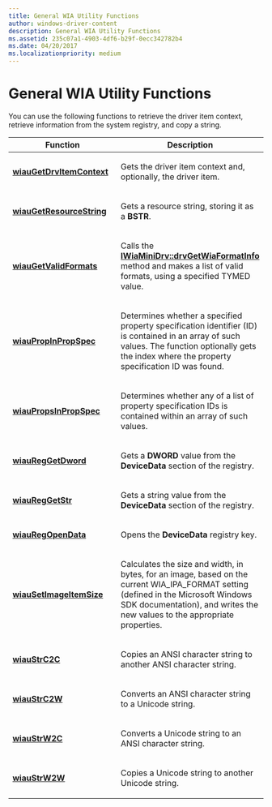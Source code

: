 ```yaml
---
title: General WIA Utility Functions
author: windows-driver-content
description: General WIA Utility Functions
ms.assetid: 235c07a1-4903-4df6-b29f-0ecc342782b4
ms.date: 04/20/2017
ms.localizationpriority: medium
---
```


# General WIA Utility Functions





You can use the following functions to retrieve the driver item context, retrieve information from the system registry, and copy a string.

<table>
<colgroup>
<col width="50%" />
<col width="50%" />
</colgroup>
<thead>
<tr class="header">
<th>Function</th>
<th>Description</th>
</tr>
</thead>
<tbody>
<tr class="odd">
<td><p><a href="https://msdn.microsoft.com/library/windows/hardware/ff550166" data-raw-source="[&lt;strong&gt;wiauGetDrvItemContext&lt;/strong&gt;](https://msdn.microsoft.com/library/windows/hardware/ff550166)"><strong>wiauGetDrvItemContext</strong></a></p></td>
<td><p>Gets the driver item context and, optionally, the driver item.</p></td>
</tr>
<tr class="even">
<td><p><a href="https://msdn.microsoft.com/library/windows/hardware/ff550169" data-raw-source="[&lt;strong&gt;wiauGetResourceString&lt;/strong&gt;](https://msdn.microsoft.com/library/windows/hardware/ff550169)"><strong>wiauGetResourceString</strong></a></p></td>
<td><p>Gets a resource string, storing it as a <strong>BSTR</strong>.</p></td>
</tr>
<tr class="odd">
<td><p><a href="https://msdn.microsoft.com/library/windows/hardware/ff550170" data-raw-source="[&lt;strong&gt;wiauGetValidFormats&lt;/strong&gt;](https://msdn.microsoft.com/library/windows/hardware/ff550170)"><strong>wiauGetValidFormats</strong></a></p></td>
<td><p>Calls the <a href="https://msdn.microsoft.com/library/windows/hardware/ff543986" data-raw-source="[&lt;strong&gt;IWiaMiniDrv::drvGetWiaFormatInfo&lt;/strong&gt;](https://msdn.microsoft.com/library/windows/hardware/ff543986)"><strong>IWiaMiniDrv::drvGetWiaFormatInfo</strong></a> method and makes a list of valid formats, using a specified TYMED value.</p></td>
</tr>
<tr class="even">
<td><p><a href="https://msdn.microsoft.com/library/windows/hardware/ff550171" data-raw-source="[&lt;strong&gt;wiauPropInPropSpec&lt;/strong&gt;](https://msdn.microsoft.com/library/windows/hardware/ff550171)"><strong>wiauPropInPropSpec</strong></a></p></td>
<td><p>Determines whether a specified property specification identifier (ID) is contained in an array of such values. The function optionally gets the index where the property specification ID was found.</p></td>
</tr>
<tr class="odd">
<td><p><a href="https://msdn.microsoft.com/library/windows/hardware/ff550173" data-raw-source="[&lt;strong&gt;wiauPropsInPropSpec&lt;/strong&gt;](https://msdn.microsoft.com/library/windows/hardware/ff550173)"><strong>wiauPropsInPropSpec</strong></a></p></td>
<td><p>Determines whether any of a list of property specification IDs is contained within an array of such values.</p></td>
</tr>
<tr class="even">
<td><p><a href="https://msdn.microsoft.com/library/windows/hardware/ff550176" data-raw-source="[&lt;strong&gt;wiauRegGetDword&lt;/strong&gt;](https://msdn.microsoft.com/library/windows/hardware/ff550176)"><strong>wiauRegGetDword</strong></a></p></td>
<td><p>Gets a <strong>DWORD</strong> value from the <strong>DeviceData</strong> section of the registry.</p></td>
</tr>
<tr class="odd">
<td><p><a href="https://msdn.microsoft.com/library/windows/hardware/ff550178" data-raw-source="[&lt;strong&gt;wiauRegGetStr&lt;/strong&gt;](https://msdn.microsoft.com/library/windows/hardware/ff550178)"><strong>wiauRegGetStr</strong></a></p></td>
<td><p>Gets a string value from the <strong>DeviceData</strong> section of the registry.</p></td>
</tr>
<tr class="even">
<td><p><a href="https://msdn.microsoft.com/library/windows/hardware/ff550179" data-raw-source="[&lt;strong&gt;wiauRegOpenData&lt;/strong&gt;](https://msdn.microsoft.com/library/windows/hardware/ff550179)"><strong>wiauRegOpenData</strong></a></p></td>
<td><p>Opens the <strong>DeviceData</strong> registry key.</p></td>
</tr>
<tr class="odd">
<td><p><a href="https://msdn.microsoft.com/library/windows/hardware/ff550181" data-raw-source="[&lt;strong&gt;wiauSetImageItemSize&lt;/strong&gt;](https://msdn.microsoft.com/library/windows/hardware/ff550181)"><strong>wiauSetImageItemSize</strong></a></p></td>
<td><p>Calculates the size and width, in bytes, for an image, based on the current WIA_IPA_FORMAT setting (defined in the Microsoft Windows SDK documentation), and writes the new values to the appropriate properties.</p></td>
</tr>
<tr class="even">
<td><p><a href="https://msdn.microsoft.com/library/windows/hardware/ff550183" data-raw-source="[&lt;strong&gt;wiauStrC2C&lt;/strong&gt;](https://msdn.microsoft.com/library/windows/hardware/ff550183)"><strong>wiauStrC2C</strong></a></p></td>
<td><p>Copies an ANSI character string to another ANSI character string.</p></td>
</tr>
<tr class="odd">
<td><p><a href="https://msdn.microsoft.com/library/windows/hardware/ff550186" data-raw-source="[&lt;strong&gt;wiauStrC2W&lt;/strong&gt;](https://msdn.microsoft.com/library/windows/hardware/ff550186)"><strong>wiauStrC2W</strong></a></p></td>
<td><p>Converts an ANSI character string to a Unicode string.</p></td>
</tr>
<tr class="even">
<td><p><a href="https://msdn.microsoft.com/library/windows/hardware/ff550187" data-raw-source="[&lt;strong&gt;wiauStrW2C&lt;/strong&gt;](https://msdn.microsoft.com/library/windows/hardware/ff550187)"><strong>wiauStrW2C</strong></a></p></td>
<td><p>Converts a Unicode string to an ANSI character string.</p></td>
</tr>
<tr class="odd">
<td><p><a href="https://msdn.microsoft.com/library/windows/hardware/ff550189" data-raw-source="[&lt;strong&gt;wiauStrW2W&lt;/strong&gt;](https://msdn.microsoft.com/library/windows/hardware/ff550189)"><strong>wiauStrW2W</strong></a></p></td>
<td><p>Copies a Unicode string to another Unicode string.</p></td>
</tr>
</tbody>
</table>

 

 

 




